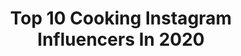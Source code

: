 ---
title: Top 10 Cooking Instagram Influencers In 2020
description: >-
  Find top cooking Instagram influencers in 2020. Most popular hashtags: #travel #ootdpost #japan #love.
platform: Instagram
profiles:
  - username: "cooking"
    fullname: >-
      Cooking
    location: ""
    followers: 121833
    engagement: 259
    commentsToLikes: 0.045428
    id: ck6uag9wu3eb10j713fiwb90p
    verified: false
    hashtags: ""
  - username: "stereolady"
    fullname: >-
      StereoLady 🎧❤️
    location: ""
    followers: 12309
    engagement: 1803
    commentsToLikes: 0.056344
    id: ck8tahj87rs2p0j78rh1p3ygr
    verified: false
    hashtags: "#pajamas, #music, #romangirls, #medias"
  - username: "mii_raja"
    fullname: >-
      mii
    location: "Japan"
    followers: 10658
    engagement: 1673
    commentsToLikes: 0.054539
    id: ck0w2psf8pkwy0i194dlivzka
    verified: false
    hashtags: "#kitty, #ilovemycat, #outdoor, #pierce"
  - username: "thejessicaholmes"
    fullname: >-
      Jessica Holmes
    location: "United States"
    followers: 31598
    engagement: 971
    commentsToLikes: 0.040538
    id: ck6ue3vcvoool0j71qbp7gge3
    verified: true
    hashtags: "#thanksgiving"
  - username: "craftybeermaven"
    fullname: >-
      Mik
    location: "United States"
    followers: 37837
    engagement: 386
    commentsToLikes: 0.061921
    id: ck6u39gyqwi5j0j715t35wgar
    verified: false
    hashtags: "#beerchug, #loveislove, #newyearsresolutions, #aiprecipes"
  - username: "amunetatumre"
    fullname: >-
      Nysuttet Amunet Sent Atum-Re
    location: "United States"
    followers: 25514
    engagement: 401
    commentsToLikes: 0.070514
    id: ck0u1hjxiwwu60i19b5twrrfo
    verified: false
    hashtags: "#snatchback, #sunkissed, #sacreadwomen, #proudmom"
  - username: "paula_roide"
    fullname: >-
      Paula
    location: "France"
    followers: 5700
    engagement: 1440
    commentsToLikes: 0.036588
    id: ck5hmhfidlyh10i11byu8tn33
    verified: false
    hashtags: "#classystyle, #rennes, #streetwearfashion, #asos"
  - username: "flywith_savannah"
    fullname: >-
      Savannah🐈✈️🌎
    location: "United States"
    followers: 21212
    engagement: 658
    commentsToLikes: 0.054667
    id: ck13bppx5wksw0i191stepak4
    verified: false
    hashtags: "#dtla, #church, #avocadotoast, #thesmith"
  - username: "jessicaaboustany"
    fullname: >-
      Jessica Boustany|جسيكا بستاني
    location: ""
    followers: 20367
    engagement: 1252
    commentsToLikes: 0.024888
    id: ck15tebg0hnpe0i19la4h8zrf
    verified: false
    hashtags: "#newparents, #lafamille, #jadeandme, #momlife"
  - username: "erinnobrienn"
    fullname: >-
      Erin O'Brien
    location: "United States"
    followers: 1983
    engagement: 1432
    commentsToLikes: 0.166660
    id: ck8t9mbj5oltr0j78mbxfc0tq
    verified: false
    hashtags: "#fashiondaily, #catchingsomerays, #kitcheninspiration, #styleblog"
---